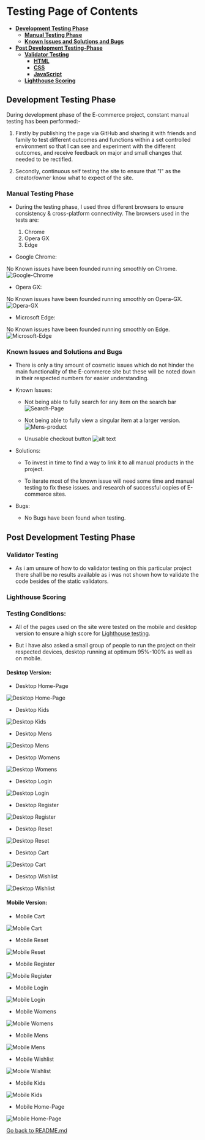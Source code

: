 # Testing Page of Contents
* [**Development Testing Phase**](#development-testing-phase)
    * [**Manual Testing Phase**](#manual-testing-phase)
    * [**Known Issues and Solutions and Bugs**](#known-issues-and-solutions-and-bugs)
* [**Post Development Testing-Phase**](#post-development-testing-phase)
  * [**Validator Testing**](#validator-testing)
    * [**HTML**](#html---httpsvalidatorw3orgnu)
    * [**CSS**](#css---httpsjigsaww3orgcss-validator)
    * [**JavaScript**](#javascript---httpsjshintcom)
  * [**Lighthouse Scoring**](#lighthouse-scoring)

## **Development Testing Phase**
During development phase of the E-commerce project, constant manual testing has been performed:-
    
1. Firstly by publishing the page via GitHub and sharing it with friends and family to test different outcomes and functions within a set controlled environment so that I can see and experiment with the different outcomes, and receive feedback on major and small changes that needed to be rectified.

1. Secondly, continuous self testing the site to ensure that "I" as the creator/owner know what to expect of the site.

### **Manual Testing Phase**
* During the testing phase, I used three different browsers to ensure consistency & cross-platform connectivity. The browsers used in the tests are:

  1. Chrome
  2. Opera GX
  3. Edge
  

* Google Chrome:

No Known issues have been founded running smoothly on Chrome.
![Google-Chrome](docs/assets/screenshots/chrome-test.png)

* Opera GX:

No Known issues have been founded running smoothly on Opera-GX.
![Opera-GX](docs/assets/screenshots/opera-gx.png)

* Microsoft Edge:

No Known issues have been founded running smoothly on Edge.
![Microsoft-Edge](docs/assets/screenshots/microsoft-edge.png)

### **Known Issues and Solutions and Bugs**
* There is only a tiny amount of cosmetic issues which do not hinder the main functionality of the E-commerce site but these will be noted down in their respected numbers for easier understanding. 

* Known Issues:
  * Not being able to fully search for any item on the search bar
  ![Search-Page](docs/assets/screenshots/search-page.png)
    
  * Not being able to fully view a singular item at a larger version.
  ![Mens-product](docs/assets/screenshots/mens-product.png)

  * Unusable checkout button
  ![alt text](docs/assets/screenshots/checkout-page.png)


* Solutions: 
  * To invest in time to find a way to link it to all manual products in the project. 

  * To iterate most of the known issue will need some time and manual testing to fix these issues. and research of successful copies of E-commerce sites.
   

* Bugs: 
  * No Bugs have been found when testing.
     
    
## **Post Development Testing Phase**
### **Validator Testing**
 * As i am unsure of how to do validator testing on this particular project there shall be no results available as i was not shown how to validate the code besides of the static validators. 
 

### **Lighthouse Scoring**
### **Testing Conditions:**
* All of the pages used on the site were tested on the mobile and desktop version to ensure a high score for [Lighthouse testing](https://pagespeed.web.dev/). 

* But i have also asked a small group of people to run the project on their respected devices, desktop running at optimum 95%-100% as well as on mobile. 

#### **Desktop Version:**
* Desktop Home-Page 

![Desktop Home-Page](docs/assets/desktop/lighthouse/desktop-home-page-lighthouse.png)


* Desktop Kids

![Desktop Kids](docs/assets/desktop/lighthouse/desktop-kids-lighthouse.png)


* Desktop Mens

![Desktop Mens](docs/assets/desktop/lighthouse/desktop-mens-lighthouse.png)

* Desktop Womens

![Desktop Womens](docs/assets/desktop/lighthouse/desktop-womens-lighthouse.png)

* Desktop Login

![Desktop Login](docs/assets/desktop/lighthouse/desktop-login-lighthouse.png)

* Desktop Register

![Desktop Register](docs/assets/desktop/lighthouse/desktop-register-lighthouse.png)

* Desktop Reset

![Desktop Reset](docs/assets/desktop/lighthouse/desktop-resetpw-lighthouse.png)

* Desktop Cart 

![Desktop Cart](docs/assets/desktop/lighthouse/desktop-cart-lighthouse.png)

* Desktop Wishlist

![Desktop Wishlist](docs/assets/desktop/lighthouse/desktop-wishlist-lighthouse.png)


#### **Mobile Version:**
* Mobile Cart

![Mobile Cart](docs/assets/mobile/lighthouse/mobile-cart-lighthouse.png)

* Mobile Reset

![Mobile Reset](docs/assets/mobile/lighthouse/mobile-resetpw-lighthouse.png)

* Mobile Register

![Mobile Register](docs/assets/mobile/lighthouse/mobile-register-lighthouse.png)

* Mobile Login

![Mobile Login](docs/assets/mobile/lighthouse/mobile-login-lighthouse.png)

* Mobile Womens 

![Mobile Womens](docs/assets/mobile/lighthouse/mobile-womens-lighthouse.png)

* Mobile Mens

![Mobile Mens](docs/assets/mobile/lighthouse/mobile-mens-lighthouse.png)

* Mobile Wishlist

![Mobile Wishlist](docs/assets/mobile/lighthouse/mobile-wishlist-lighthouse.png)

* Mobile Kids

![Mobile Kids](docs/assets/mobile/lighthouse/mobile-kids-lighthouse.png)

* Mobile Home-Page

![Mobile Home-Page](docs/assets/mobile/lighthouse/mobile-home-page-lighthouse.png)


[Go back to README.md](README.md)